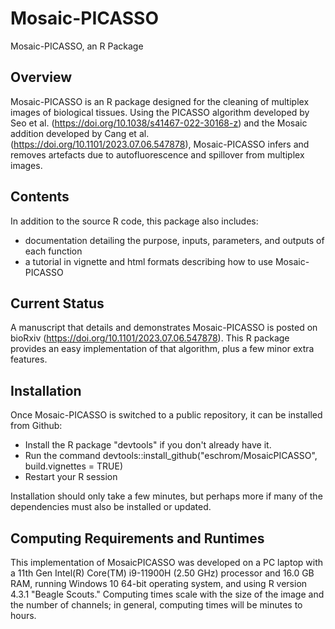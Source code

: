 # Mosaic-PICASSO
Mosaic-PICASSO, an R Package

## Overview
Mosaic-PICASSO is an R package designed for the cleaning of multiplex images of biological tissues. Using the PICASSO algorithm developed by Seo et al. (https://doi.org/10.1038/s41467-022-30168-z) and the Mosaic addition developed by Cang et al. (https://doi.org/10.1101/2023.07.06.547878), Mosaic-PICASSO infers and removes artefacts due to autofluorescence and spillover from multiplex images. 

## Contents
In addition to the source R code, this package also includes:
- documentation detailing the purpose, inputs, parameters, and outputs of each function
- a tutorial in vignette and html formats describing how to use Mosaic-PICASSO

## Current Status
A manuscript that details and demonstrates Mosaic-PICASSO is posted on bioRxiv (https://doi.org/10.1101/2023.07.06.547878). This R package provides an easy implementation of that algorithm, plus a few minor extra features.

## Installation
Once Mosaic-PICASSO is switched to a public repository, it can be installed from Github:
- Install the R package "devtools" if you don't already have it.
- Run the command devtools::install_github("eschrom/MosaicPICASSO", build.vignettes = TRUE)
- Restart your R session

Installation should only take a few minutes, but perhaps more if many of the dependencies must also be installed or updated.

## Computing Requirements and Runtimes
This implementation of MosaicPICASSO was developed on a PC laptop with a 11th Gen Intel(R) Core(TM) i9-11900H (2.50 GHz) processor and 16.0 GB RAM, running Windows 10 64-bit operating system, and using R version 4.3.1 "Beagle Scouts." Computing times scale with the size of the image and the number of channels; in general, computing times will be minutes to hours.
